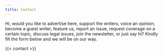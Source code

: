 ```yaml
---
title: Contact
---
```

Hi, would you like to advertise here, support the writers, voice an opinion, become a guest writer, feature us, report an issue, request coverage on a certain topic, discuss legal issues, join the newsletter, or just say hi? Kindly fill the form below and we will be on our way.

{{< contact >}}
